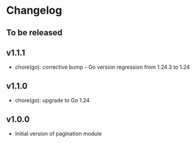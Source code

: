 # Changelog

## To be released

## v1.1.1

* chore(go): corrective bump - Go version regression from 1.24.3 to 1.24

## v1.1.0

* chore(go): upgrade to Go 1.24

## v1.0.0

* Initial version of pagination module
